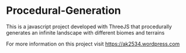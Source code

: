 # Procedural-Generation
This is a javascript project developed with ThreeJS that procedurally generates an infinite landscape with different biomes and terrains 

For more information on this project visit https://ak2534.wordpress.com

